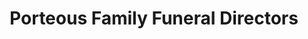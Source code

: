 ---
title: "Porteous Family Funeral Directors"
url: /edinburgh/porteous-family-funeral-directors/
shop: Bestattungen
---